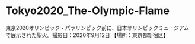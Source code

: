 # Tokyo2020_The-Olympic-Flame
東京2020オリンピック・パラリンピック前に、日本オリンピックミュージアムで展示された聖火。撮影日：2020年9月12日 【場所：東京都新宿区】
